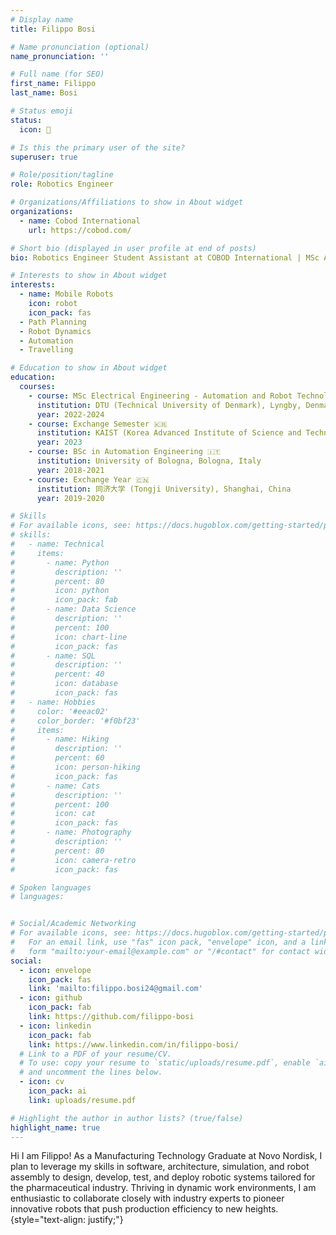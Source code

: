 ```yaml
---
# Display name
title: Filippo Bosi

# Name pronunciation (optional)
name_pronunciation: ''

# Full name (for SEO)
first_name: Filippo
last_name: Bosi

# Status emoji
status:
  icon: 🤖

# Is this the primary user of the site?
superuser: true

# Role/position/tagline
role: Robotics Engineer

# Organizations/Affiliations to show in About widget
organizations:
  - name: Cobod International
    url: https://cobod.com/

# Short bio (displayed in user profile at end of posts)
bio: Robotics Engineer Student Assistant at COBOD International | MSc Automation and Robot Technology at DTU.

# Interests to show in About widget
interests:
  - name: Mobile Robots
    icon: robot
    icon_pack: fas
  - Path Planning
  - Robot Dynamics
  - Automation
  - Travelling

# Education to show in About widget
education:
  courses:
    - course: MSc Electrical Engineering - Automation and Robot Technology 🇩🇰
      institution: DTU (Technical University of Denmark), Lyngby, Denmark
      year: 2022-2024
    - course: Exchange Semester 🇰🇷
      institution: KAIST (Korea Advanced Institute of Science and Technology), Daejeon, South Korea
      year: 2023
    - course: BSc in Automation Engineering 🇮🇹 
      institution: University of Bologna, Bologna, Italy
      year: 2018-2021
    - course: Exchange Year 🇨🇳
      institution: 同济大学 (Tongji University), Shanghai, China
      year: 2019-2020

# Skills
# For available icons, see: https://docs.hugoblox.com/getting-started/page-builder/#icons
# skills:
#   - name: Technical
#     items:
#       - name: Python
#         description: ''
#         percent: 80
#         icon: python
#         icon_pack: fab
#       - name: Data Science
#         description: ''
#         percent: 100
#         icon: chart-line
#         icon_pack: fas
#       - name: SQL
#         description: ''
#         percent: 40
#         icon: database
#         icon_pack: fas
#   - name: Hobbies
#     color: '#eeac02'
#     color_border: '#f0bf23'
#     items:
#       - name: Hiking
#         description: ''
#         percent: 60
#         icon: person-hiking
#         icon_pack: fas
#       - name: Cats
#         description: ''
#         percent: 100
#         icon: cat
#         icon_pack: fas
#       - name: Photography
#         description: ''
#         percent: 80
#         icon: camera-retro
#         icon_pack: fas

# Spoken languages
# languages:


# Social/Academic Networking
# For available icons, see: https://docs.hugoblox.com/getting-started/page-builder/#icons
#   For an email link, use "fas" icon pack, "envelope" icon, and a link in the
#   form "mailto:your-email@example.com" or "/#contact" for contact widget.
social:
  - icon: envelope
    icon_pack: fas
    link: 'mailto:filippo.bosi24@gmail.com'
  - icon: github
    icon_pack: fab
    link: https://github.com/filippo-bosi
  - icon: linkedin
    icon_pack: fab
    link: https://www.linkedin.com/in/filippo-bosi/
  # Link to a PDF of your resume/CV.
  # To use: copy your resume to `static/uploads/resume.pdf`, enable `ai` icons in `params.yaml`,
  # and uncomment the lines below.
  - icon: cv
    icon_pack: ai
    link: uploads/resume.pdf

# Highlight the author in author lists? (true/false)
highlight_name: true
---
```


Hi I am Filippo! As a Manufacturing Technology Graduate at Novo Nordisk, I plan to leverage my skills in software, architecture, simulation, and robot assembly to design, develop, test, and deploy robotic systems tailored for the pharmaceutical industry. Thriving in dynamic work environments, I am enthusiastic to collaborate closely with industry experts to pioneer innovative robots that push production efficiency to new heights.
{style="text-align: justify;"}